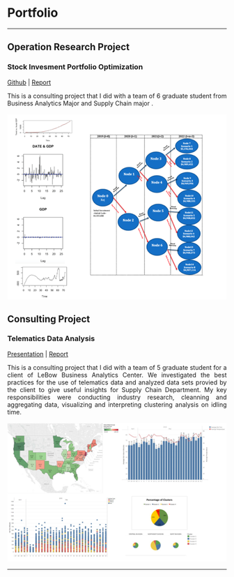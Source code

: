 # Portfolio

---

## Operation Research Project

### Stock Invesment Portfolio Optimization
<p align="left">
<a href="https://jessiehangle.github.io/Stock-Invesment-Portfolio-Optimization/">Github</a> | 
<a href="https://jessiehangle.github.io/Stock-Invesment-Portfolio-Optimization/OPR%20620%20Final%20Report_Phoenix%20Fund(final)%20(1).pdf">Report</a>  
</p>
<div style="text-align: justify">This is a consulting project that I did with a team of 6 graduate student from Business Analytics Major and Supply Chain major .</div>
<br>
<img src="https://github.com/jessiehangle/jessiehangle.github.io/blob/master/images/opr1.png"/>
<br>




## Consulting Project

### Telematics Data Analysis

<p align="left">
<a href="/pdf/Consulting%20Project%20Presentation.pdf">Presentation</a> | <a href="/pdf/Telematics%20Final%20Report.pdf">Report</a>  
</p>
<div style="text-align: justify"> This is a consulting project that I did with a team of 5 graduate student for a client of LeBow Business Analytics Center. We investigated the best practices for the use of telematics data and analyzed data sets provied by the client to give useful insights for Supply Chain Department. My key responsibilities were conducting industry research, cleanning and aggregating data, visualizing and interpreting clustering analysis on idling time.</div>
<br>
<img src="https://github.com/jessiehangle/jessiehangle.github.io/blob/master/images/Telematics.jpg?raw=true"/>
<br>

---



